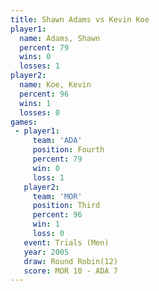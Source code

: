 ```yaml
---
title: Shawn Adams vs Kevin Koe
player1:            
  name: Adams, Shawn
  percent: 79       
  wins: 0           
  losses: 1         
player2:            
  name: Koe, Kevin  
  percent: 96       
  wins: 1           
  losses: 0         
games:
 - player1:          
     team: 'ADA'     
     position: Fourth
     percent: 79     
     win: 0          
     loss: 1         
   player2:         
     team: 'MOR'    
     position: Third
     percent: 96    
     win: 1         
     loss: 0        
   event: Trials (Men)  
   year: 2005           
   draw: Round Robin(12)
   score: MOR 10 - ADA 7
---
```

